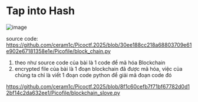 






# Tap into Hash

![image](https://github.com/user-attachments/assets/c5bafe71-17f8-4b85-8ee2-19dbb4dc54b1)

source code: https://github.com/ceram1c/Picoctf.2025/blob/30ee188cc218a68803709e61e902e67181358e1e/Picofile/block_chain.py

1. theo như source code của bài là 1 code để mã hóa Blockchain
2. encrypted file của bài là 1 đoạn blockchain đã được mã hóa, việc của chúng ta chỉ là viết 1 đoạn code python để giải mã đoạn code đó

https://github.com/ceram1c/Picoctf.2025/blob/8f1c60cefb7f71bf67782d0d12bf14c2da632ee1/Picofile/blockchain_slove.py
